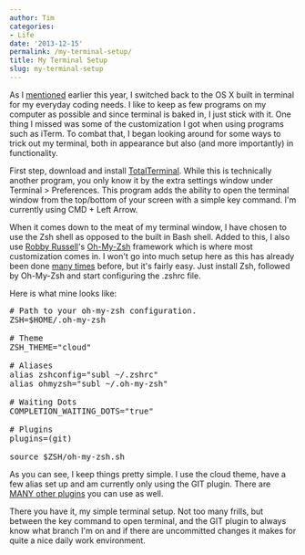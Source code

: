 ```yaml
---
author: Tim
categories:
- Life
date: '2013-12-15'
permalink: /my-terminal-setup/
title: My Terminal Setup
slug: my-terminal-setup
---
```


As I <a href="http://tim.getbarley.com/2791/development-tools-updated" target="_blank">mentioned</a> earlier this year, I switched back to the OS X built in terminal for my everyday coding needs. I like to keep as few programs on my computer as possible and since terminal is baked in, I just stick with it. One thing I missed was some of the customization I got when using programs such as iTerm. To combat that, I began looking around for some ways to trick out my terminal, both in appearance but also (and more importantly) in functionality. 

First step, download and install <a href="http://totalterminal.binaryage.com/" target="_blank">TotalTerminal</a>. While this is technically another program, you only know it by the extra settings window under Terminal > Preferences. This program adds the ability to open the terminal window from the top/bottom of your screen with a simple key command. I'm currently using CMD + Left Arrow.

When it comes down to the meat of my terminal window, I have chosen to use the Zsh shell as opposed to the built in Bash shell. Added to this, I also use <a href="http://planetargon.com/who-we-are/robby-russell" target="_blank">Robby Russell</a>'s <a href="https://github.com/robbyrussell/oh-my-zsh" target="_blank">Oh-My-Zsh</a> framework which is where most customization comes in. I won't go into much setup here as this has already been done <a href="http://www.stevendobbelaere.be/installing-and-configuring-the-oh-my-zsh-shell/" target="_blank">many times</a> before, but it's fairly easy. Just install Zsh, followed by Oh-My-Zsh and start configuring the .zshrc file.

Here is what mine looks like:

<pre># Path to your oh-my-zsh configuration.<br />ZSH=$HOME/.oh-my-zsh<br /><br /># Theme<br />ZSH_THEME="cloud"<br /><br /># Aliases<br />alias zshconfig="subl ~/.zshrc"<br />alias ohmyzsh="subl ~/.oh-my-zsh"<br /><br /># Waiting Dots<br />COMPLETION_WAITING_DOTS="true"<br /><br /># Plugins<br />plugins=(git)<br /><br />source $ZSH/oh-my-zsh.sh</pre>

As you can see, I keep things pretty simple. I use the cloud theme, have a few alias set up and am currently only using the GIT plugin. There are <a href="https://github.com/robbyrussell/oh-my-zsh/wiki/Plugins" target="_blank">MANY other plugins</a> you can use as well.

There you have it, my simple terminal setup. Not too many frills, but between the key command to open terminal, and the GIT plugin to always know what branch I'm on and if there are uncommitted changes it makes for quite a nice daily work environment.
 